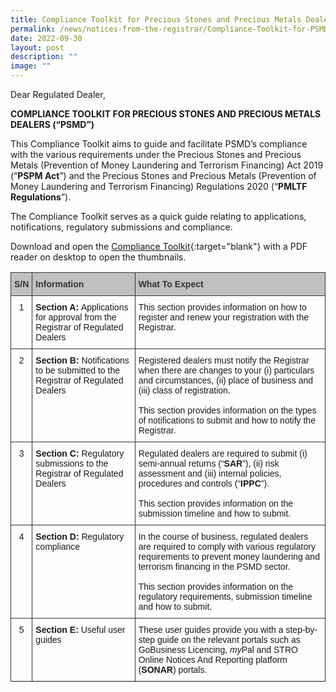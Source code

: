 ```yaml
---
title: Compliance Toolkit for Precious Stones and Precious Metals Dealers
permalink: /news/notices-from-the-registrar/Compliance-Toolkit-for-PSMD/
date: 2022-09-30
layout: post
description: ""
image: ""
---
```

Dear Regulated Dealer,

**COMPLIANCE TOOLKIT FOR PRECIOUS STONES AND PRECIOUS METALS DEALERS (“PSMD”)**

This Compliance Toolkit aims to guide and facilitate PSMD’s compliance with the various requirements under the Precious Stones and Precious Metals (Prevention of Money Laundering and Terrorism Financing) Act 2019 (“**PSPM Act**”) and the Precious Stones and Precious Metals (Prevention of Money Laundering and Terrorism Financing) Regulations 2020 (“**PMLTF Regulations**”).

The Compliance Toolkit serves as a quick guide relating to applications, notifications, regulatory submissions and compliance.

Download and open the [Compliance Toolkit](/images/Compliance%20Toolkit%20for%20PSMD_20220908.pdf){:target="blank"} with a PDF reader on desktop to open the thumbnails.


  <style type="text/css">
.tg  {border-collapse:collapse;border-spacing:0;}
.tg tr td{border-color:black;border-style:solid;border-width:1px;font-family:Arial, sans-serif;font-size:14px;
  overflow:hidden;padding:10px 5px;word-break:normal;}
.tg tr th{border-color:black;border-style:solid;border-width:1px;font-family:Arial, sans-serif;font-size:14px;
  font-weight:normal;overflow:hidden;padding:10px 5px;word-break:normal;}
.tg .tg-4sek{background-color:#c0c0c0;border-color:#333333;color:#333333;text-align:left;vertical-align:top}
.tg .tg-ao2g{border-color:#333333;text-align:center;vertical-align:top}
.tg .tg-de2y{border-color:#333333;text-align:left;vertical-align:top}
</style>
<table class="tg">
<thead>
  <tr>
    <th class="tg-4sek"><span style="font-weight:bold">S/N</span></th>
    <th class="tg-4sek"><span style="font-weight:bold">Information</span></th>
    <th class="tg-4sek"><span style="font-weight:bold">What To Expect</span></th>
  </tr>
</thead>
<tbody>
  <tr>
    <td class="tg-ao2g">1</td>
    <td class="tg-de2y"><span style="font-weight:bold">Section A: </span>Applications for approval from the Registrar of Regulated Dealers</td>
    <td class="tg-de2y">This section provides information on how to register and renew your registration with the Registrar.</td>
  </tr>
  <tr>
    <td class="tg-ao2g">2</td>
    <td class="tg-de2y"><span style="font-weight:bold">Section B:</span> Notifications to be submitted to the Registrar of Regulated Dealers</td>
    <td class="tg-de2y">Registered dealers must notify the Registrar when there are changes to your (i) particulars and circumstances, (ii) place of business and (iii) class of registration.<br><br>This section provides information on the types of notifications to submit and how to notify the Registrar.</td>
  </tr>
  <tr>
    <td class="tg-ao2g">3</td>
    <td class="tg-de2y"><span style="font-weight:bold">Section C: </span>Regulatory submissions to the Registrar of Regulated Dealers</td>
    <td class="tg-de2y">Regulated dealers are required to submit (i) semi-annual returns (“<span style="font-weight:bold">SAR</span>”), (ii) risk assessment and (iii) internal policies, procedures and controls (“<span style="font-weight:bold">IPPC</span>”).<br><br>This section provides information on the submission timeline and how to submit.</td>
  </tr>
  <tr>
    <td class="tg-ao2g">4</td>
    <td class="tg-de2y"><span style="font-weight:bold">Section D:</span> Regulatory compliance</td>
    <td class="tg-de2y">In the course of business, regulated dealers are required to comply with various regulatory requirements to prevent money laundering and terrorism financing in the PSMD sector.<br><br>This section provides information on the regulatory requirements, submission timeline and how to submit.</td>
  </tr>
  <tr>
    <td class="tg-ao2g">5</td>
    <td class="tg-de2y"><span style="font-weight:bold">Section E:</span> Useful user guides</td>
    <td class="tg-de2y">These user guides provide you with a step-by-step guide on the relevant portals such as GoBusiness Licencing, <span style="font-style:italic">my</span>Pal and STRO Online Notices And Reporting platform (<span style="font-weight:bold">SONAR</span>) portals.</td>
  </tr>
	<tr>
</tbody>
</table>
